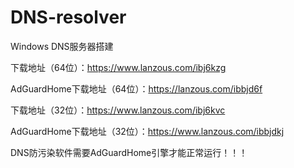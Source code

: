 # DNS-resolver

Windows DNS服务器搭建

下载地址（64位）：https://www.lanzous.com/ibj6kzg

AdGuardHome下载地址（64位）：https://lanzous.com/ibbjd6f

下载地址（32位）：https://www.lanzous.com/ibj6kvc

AdGuardHome下载地址（32位）：https://www.lanzous.com/ibbjdkj

DNS防污染软件需要AdGuardHome引擎才能正常运行！！！

